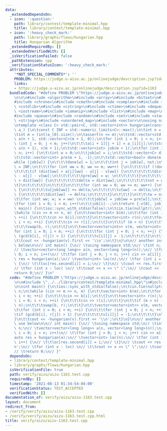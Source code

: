 ```yaml
---
data:
  _extendedDependsOn:
  - icon: ':question:'
    path: library/contest/template-minimal.hpp
    title: library/contest/template-minimal.hpp
  - icon: ':heavy_check_mark:'
    path: library/graphs/flows/hungarian.hpp
    title: Hungarian Algorithm
  _extendedRequiredBy: []
  _extendedVerifiedWith: []
  _isVerificationFailed: false
  _pathExtension: cpp
  _verificationStatusIcon: ':heavy_check_mark:'
  attributes:
    '*NOT_SPECIAL_COMMENTS*': ''
    PROBLEM: https://judge.u-aizu.ac.jp/onlinejudge/description.jsp?id=1163
    links:
    - https://judge.u-aizu.ac.jp/onlinejudge/description.jsp?id=1163
  bundledCode: "#define PROBLEM \"https://judge.u-aizu.ac.jp/onlinejudge/description.jsp?id=1163\"\
    \n\n\n#include <algorithm>\n#include <array>\n#include <bitset>\n#include <cassert>\n\
    #include <chrono>\n#include <cmath>\n#include <complex>\n#include <cstdio>\n#include\
    \ <cstdlib>\n#include <cstring>\n#include <ctime>\n#include <deque>\n#include\
    \ <iostream>\n#include <iomanip>\n#include <list>\n#include <map>\n#include <numeric>\n\
    #include <queue>\n#include <random>\n#include <set>\n#include <stack>\n#include\
    \ <string>\n#include <unordered_map>\n#include <vector>\n\nusing namespace std;\n\
    \ntemplate <class C> std::pair<C, std::vector<int>> hungarian(const std::vector<std::vector<C>>&\
    \ a_) {\n\tconst C INF = std::numeric_limits<C>::max();\n\tint n = (int)a_.size();\n\
    \tint m = (int)a_[0].size();\n\tassert(n <= m);\n\tstd::vector<std::vector<C>>\
    \ a(n + 1, std::vector<C>(m + 1, 0));\n\tfor (int i = 0; i < n; i++)\n\t\tfor\
    \ (int j = 0; j < m; j++)\n\t\t\ta[i + 1][j + 1] = a_[i][j];\n\tstd::vector<C>\
    \ u(n + 1), v(m + 1);\n\tstd::vector<int> job(m + 1);\n\tfor (int i = 1; i <=\
    \ n; i++) {\n\t\tint w = 0;\n\t\tjob[w] = i;\n\t\tstd::vector<C> dist(m + 1, INF);\n\
    \t\tstd::vector<int> pre(m + 1, -1);\n\t\tstd::vector<bool> done(m + 1);\n\t\t\
    while (job[w]) {\n\t\t\tdone[w] = 1;\n\t\t\tint j = job[w], nxt;\n\t\t\tC delta\
    \ = INF;\n\t\t\tfor (int ww = 0; ww <= m; ww++) {\n\t\t\t\tif (!done[ww]) {\n\t\
    \t\t\t\tif (dist[ww] > a[j][ww] - u[j] - v[ww]) {\n\t\t\t\t\t\tdist[ww] = a[j][ww]\
    \ - u[j] - v[ww];\n\t\t\t\t\t\tpre[ww] = w; \n\t\t\t\t\t}\n\t\t\t\t\tif (delta\
    \ > dist[ww]) {\n\t\t\t\t\t\tdelta = dist[ww];\n\t\t\t\t\t\tnxt = ww;\n\t\t\t\t\
    \t}\n\t\t\t\t}\n\t\t\t}\n\t\t\tfor (int ww = 0; ww <= m; ww++) {\n\t\t\t\tif (done[ww])\
    \ {\n\t\t\t\t\tu[job[ww]] += delta;\n\t\t\t\t\tv[ww] -= delta;\n\t\t\t\t} else\
    \ {\n\t\t\t\t\tdist[ww] -= delta;\n\t\t\t\t}\n\t\t\t}\n\t\t\tw = nxt;\n\t\t}\n\
    \t\tfor (int ww; w; w = ww) \n\t\t\tjob[w] = job[ww = pre[w]];\n\t}\n\tjob.erase(job.begin());\n\
    \tfor (int i = 0; i < m; i++)\n\t\tjob[i]--;\n\treturn {-v[0], job};\n}\n\nint\
    \ main() {\n\tios::sync_with_stdio(false);\n\tcin.tie(nullptr);\n\tint m, n;\n\
    \twhile (cin >> m >> n, m) {\n\t\tvector<int> b(m);\n\t\tfor (int i = 0; i < m;\
    \ ++i) {\n\t\t\tcin >> b[i];\n\t\t}\n\t\tvector<int> r(n);\n\t\tfor (int i = 0;\
    \ i < n; ++i) {\n\t\t\tcin >> r[i];\n\t\t}\n\t\tif (m > n) {\n\t\t\tswap(m, n);\n\
    \t\t\tswap(b, r);\n\t\t}\n\t\tvector<vector<int>> v(m, vector<int>(n));\n\t\t\
    for (int i = 0; i < m; ++i) {\n\t\t\tfor (int j = 0; j < n; ++j) {\n\t\t\t\tif\
    \ (gcd(b[i], r[j]) > 1) {\n\t\t\t\t\tv[i][j] = -1;\n\t\t\t\t}\n\t\t\t}\n\t\t}\n\
    \t\tcout << -hungarian(v).first << '\\n';\n\t}\n}\n\n// another instance of use\
    \ below\n\n// int main() {\n// \tusing namespace std;\n// \tint n; cin >> n;\n\
    // \tvector<vector<long long>> a(n, vector<long long>(n));\n// \tfor (int i =\
    \ 0; i < n; i++)\n// \t\tfor (int j = 0; j < n; j++) cin >> a[i][j];\n// \tauto\
    \ res = hungarian(a);\n// \tvector<int> loc(n);\n// \tfor (int i = 0; i < n; i++)\
    \ {\n// \t\tloc[res.second[i]] = i;\n// \t}\n// \tcout << res.first << '\\n';\n\
    // \tfor (int x : loc) \n// \t\tcout << x << \" \";\n// \tcout << '\\n';\n// \t\
    return 0;\n// }\n"
  code: "#define PROBLEM \"https://judge.u-aizu.ac.jp/onlinejudge/description.jsp?id=1163\"\
    \n\n#include \"../../library/contest/template-minimal.hpp\"\n#include \"../../library/graphs/flows/hungarian.hpp\"\
    \n\nint main() {\n\tios::sync_with_stdio(false);\n\tcin.tie(nullptr);\n\tint m,\
    \ n;\n\twhile (cin >> m >> n, m) {\n\t\tvector<int> b(m);\n\t\tfor (int i = 0;\
    \ i < m; ++i) {\n\t\t\tcin >> b[i];\n\t\t}\n\t\tvector<int> r(n);\n\t\tfor (int\
    \ i = 0; i < n; ++i) {\n\t\t\tcin >> r[i];\n\t\t}\n\t\tif (m > n) {\n\t\t\tswap(m,\
    \ n);\n\t\t\tswap(b, r);\n\t\t}\n\t\tvector<vector<int>> v(m, vector<int>(n));\n\
    \t\tfor (int i = 0; i < m; ++i) {\n\t\t\tfor (int j = 0; j < n; ++j) {\n\t\t\t\
    \tif (gcd(b[i], r[j]) > 1) {\n\t\t\t\t\tv[i][j] = -1;\n\t\t\t\t}\n\t\t\t}\n\t\t\
    }\n\t\tcout << -hungarian(v).first << '\\n';\n\t}\n}\n\n// another instance of\
    \ use below\n\n// int main() {\n// \tusing namespace std;\n// \tint n; cin >>\
    \ n;\n// \tvector<vector<long long>> a(n, vector<long long>(n));\n// \tfor (int\
    \ i = 0; i < n; i++)\n// \t\tfor (int j = 0; j < n; j++) cin >> a[i][j];\n// \t\
    auto res = hungarian(a);\n// \tvector<int> loc(n);\n// \tfor (int i = 0; i < n;\
    \ i++) {\n// \t\tloc[res.second[i]] = i;\n// \t}\n// \tcout << res.first << '\\\
    n';\n// \tfor (int x : loc) \n// \t\tcout << x << \" \";\n// \tcout << '\\n';\n\
    // \treturn 0;\n// }"
  dependsOn:
  - library/contest/template-minimal.hpp
  - library/graphs/flows/hungarian.hpp
  isVerificationFile: true
  path: verify/aizu/aizu-1163.test.cpp
  requiredBy: []
  timestamp: '2021-08-13 01:34:54-04:00'
  verificationStatus: TEST_ACCEPTED
  verifiedWith: []
documentation_of: verify/aizu/aizu-1163.test.cpp
layout: document
redirect_from:
- /verify/verify/aizu/aizu-1163.test.cpp
- /verify/verify/aizu/aizu-1163.test.cpp.html
title: verify/aizu/aizu-1163.test.cpp
---
```

